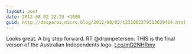 ```yaml
---
layout: post
date: 2012-08-02 22:23 +1000
guid: http://desparoz.micro.blog/2012/08/02/t231002379313639424.html
---
```

Looks great. A big step forward. RT @drpmpetersen: THIS is the final verson of the Australian Independents logo. [t.co/mD2NHRmv](http://t.co/mD2NHRmv)
